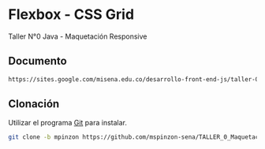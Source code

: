 # Flexbox - CSS Grid

Taller N°0 Java - Maquetación Responsive

## Documento

```bash
https://sites.google.com/misena.edu.co/desarrollo-front-end-js/taller-0
```

## Clonación

Utilizar el programa [Git](https://www.git-scm.com/downloads) para instalar.

```bash
git clone -b mpinzon https://github.com/mspinzon-sena/TALLER_0_Maquetacion_Responsive
```
